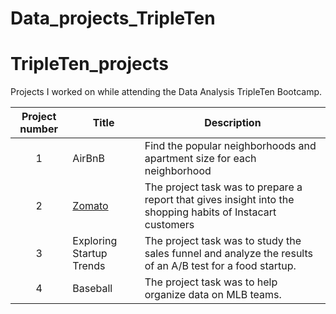# Data_projects_TripleTen
# TripleTen_projects
Projects I worked on while attending the Data Analysis TripleTen Bootcamp.


| Project number | Title | Description |
| :-----------: | ----------- |----------- |
| 1 | AirBnB| Find the popular neighborhoods and apartment size for each neighborhood |
| 2 | [Zomato](https://github.com/zarina-perez/TripleTen_projects/tree/main/02-EDA_project) | The project task was to prepare a report that gives insight into the shopping habits of Instacart customers |
| 3 | Exploring Startup Trends | The project task was to study the sales funnel and analyze the results of an A/B test for a food startup. |
| 4 | Baseball | The project task was to help organize data on MLB teams. |
